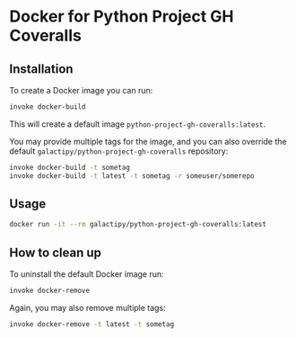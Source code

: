 # Docker for Python Project GH Coveralls

## Installation

To create a Docker image you can run:

```bash
invoke docker-build
```

This will create a default image `python-project-gh-coveralls:latest`.

You may provide multiple tags for the image, and you can also override the default `galactipy/python-project-gh-coveralls` repository:

```bash
invoke docker-build -t sometag
invoke docker-build -t latest -t sometag -r someuser/somerepo
```

## Usage

```bash
docker run -it --rm galactipy/python-project-gh-coveralls:latest
```

## How to clean up

To uninstall the default Docker image run:

```bash
invoke docker-remove
```

Again, you may also remove multiple tags:

```bash
invoke docker-remove -t latest -t sometag
```
